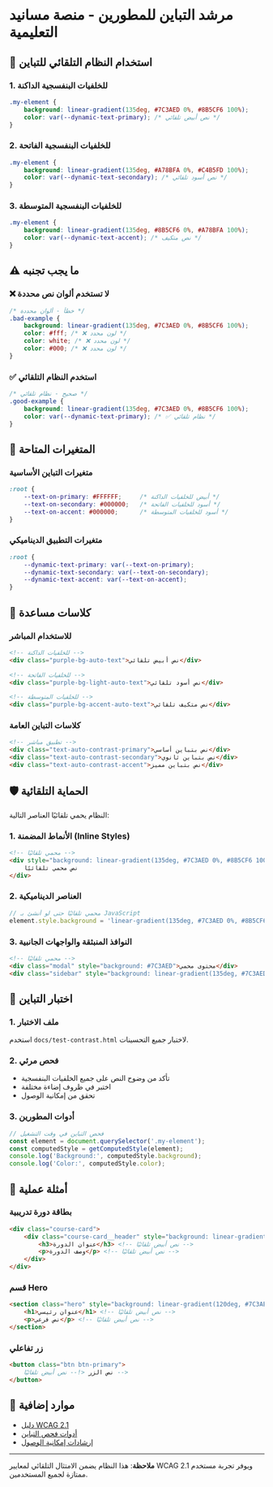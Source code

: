 # مرشد التباين للمطورين - منصة مسانيد التعليمية

## 🎨 استخدام النظام التلقائي للتباين

### 1. للخلفيات البنفسجية الداكنة
```css
.my-element {
    background: linear-gradient(135deg, #7C3AED 0%, #8B5CF6 100%);
    color: var(--dynamic-text-primary); /* نص أبيض تلقائي */
}
```

### 2. للخلفيات البنفسجية الفاتحة
```css
.my-element {
    background: linear-gradient(135deg, #A78BFA 0%, #C4B5FD 100%);
    color: var(--dynamic-text-secondary); /* نص أسود تلقائي */
}
```

### 3. للخلفيات البنفسجية المتوسطة
```css
.my-element {
    background: linear-gradient(135deg, #8B5CF6 0%, #A78BFA 100%);
    color: var(--dynamic-text-accent); /* نص متكيف */
}
```

## ⚠️ ما يجب تجنبه

### ❌ لا تستخدم ألوان نص محددة
```css
/* خطأ - ألوان محددة */
.bad-example {
    background: linear-gradient(135deg, #7C3AED 0%, #8B5CF6 100%);
    color: #fff; /* ❌ لون محدد */
    color: white; /* ❌ لون محدد */
    color: #000; /* ❌ لون محدد */
}
```

### ✅ استخدم النظام التلقائي
```css
/* صحيح - نظام تلقائي */
.good-example {
    background: linear-gradient(135deg, #7C3AED 0%, #8B5CF6 100%);
    color: var(--dynamic-text-primary); /* ✅ نظام تلقائي */
}
```

## 🔧 المتغيرات المتاحة

### متغيرات التباين الأساسية
```css
:root {
    --text-on-primary: #FFFFFF;     /* أبيض للخلفيات الداكنة */
    --text-on-secondary: #000000;   /* أسود للخلفيات الفاتحة */
    --text-on-accent: #000000;      /* أسود للخلفيات المتوسطة */
}
```

### متغيرات التطبيق الديناميكي
```css
:root {
    --dynamic-text-primary: var(--text-on-primary);
    --dynamic-text-secondary: var(--text-on-secondary);
    --dynamic-text-accent: var(--text-on-accent);
}
```

## 🎨 كلاسات مساعدة

### للاستخدام المباشر
```html
<!-- للخلفيات الداكنة -->
<div class="purple-bg-auto-text">نص أبيض تلقائي</div>

<!-- للخلفيات الفاتحة -->
<div class="purple-bg-light-auto-text">نص أسود تلقائي</div>

<!-- للخلفيات المتوسطة -->
<div class="purple-bg-accent-auto-text">نص متكيف تلقائي</div>
```

### كلاسات التباين العامة
```html
<!-- تطبيق مباشر -->
<div class="text-auto-contrast-primary">نص بتباين أساسي</div>
<div class="text-auto-contrast-secondary">نص بتباين ثانوي</div>
<div class="text-auto-contrast-accent">نص بتباين مميز</div>
```

## 🛡️ الحماية التلقائية

النظام يحمي تلقائيًا العناصر التالية:

### 1. الأنماط المضمنة (Inline Styles)
```html
<!-- محمي تلقائيًا -->
<div style="background: linear-gradient(135deg, #7C3AED 0%, #8B5CF6 100%)">
    نص محمي تلقائيًا
</div>
```

### 2. العناصر الديناميكية
```javascript
// محمي تلقائيًا حتى لو أُنشئ بـ JavaScript
element.style.background = 'linear-gradient(135deg, #7C3AED 0%, #8B5CF6 100%)';
```

### 3. النوافذ المنبثقة والواجهات الجانبية
```html
<!-- محمي تلقائيًا -->
<div class="modal" style="background: #7C3AED">محتوى محمي</div>
<div class="sidebar" style="background: linear-gradient(135deg, #7C3AED, #8B5CF6)">محتوى محمي</div>
```

## 📱 اختبار التباين

### 1. ملف الاختبار
استخدم `docs/test-contrast.html` لاختبار جميع التحسينات.

### 2. فحص مرئي
- تأكد من وضوح النص على جميع الخلفيات البنفسجية
- اختبر في ظروف إضاءة مختلفة
- تحقق من إمكانية الوصول

### 3. أدوات المطورين
```javascript
// فحص التباين في وقت التشغيل
const element = document.querySelector('.my-element');
const computedStyle = getComputedStyle(element);
console.log('Background:', computedStyle.background);
console.log('Color:', computedStyle.color);
```

## 🌟 أمثلة عملية

### بطاقة دورة تدريبية
```html
<div class="course-card">
    <div class="course-card__header" style="background: linear-gradient(135deg, #7C3AED 0%, #8B5CF6 100%)">
        <h3>عنوان الدورة</h3> <!-- نص أبيض تلقائيًا -->
        <p>وصف الدورة</p> <!-- نص أبيض تلقائيًا -->
    </div>
</div>
```

### قسم Hero
```html
<section class="hero" style="background: linear-gradient(120deg, #7C3AED 0%, #8B5CF6 45%, #A78BFA 100%)">
    <h1>عنوان رئيسي</h1> <!-- نص أبيض تلقائيًا -->
    <p>نص فرعي</p> <!-- نص أبيض تلقائيًا -->
</section>
```

### زر تفاعلي
```html
<button class="btn btn-primary">
    نص الزر <!-- نص أبيض تلقائيًا -->
</button>
```

## 🔗 موارد إضافية

- [دليل WCAG 2.1](https://www.w3.org/WAI/WCAG21/quickref/)
- [أدوات فحص التباين](https://webaim.org/resources/contrastchecker/)
- [إرشادات إمكانية الوصول](https://www.w3.org/WAI/fundamentals/accessibility-intro/)

---

**ملاحظة**: هذا النظام يضمن الامتثال التلقائي لمعايير WCAG 2.1 ويوفر تجربة مستخدم ممتازة لجميع المستخدمين.
